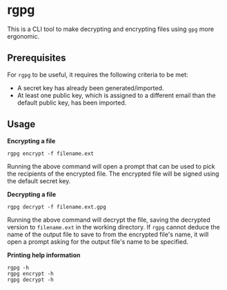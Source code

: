 # rgpg

This is a CLI tool to make decrypting and encrypting files using `gpg` more ergonomic.


## Prerequisites

For `rgpg` to be useful, it requires the following criteria to be met:
- A secret key has already been generated/imported.
- At least one public key, which is assigned to a different email than the default public key, has been imported.

## Usage

**Encrypting a file**

```
rgpg encrypt -f filename.ext
```

Running the above command will open a prompt that can be used to pick the recipients of the encrypted file. The encrypted file will be signed using the default secret key.

**Decrypting a file**

```
rgpg decrypt -f filename.ext.gpg
```

Running the above command will decrypt the file, saving the decrypted version to `filename.ext` in the working directory. If `rgpg` cannot deduce the name of the output file to save to from the encrypted file's name, it will open a prompt asking for the output file's name to be specified.

**Printing help information**

```
rgpg -h
rgpg encrypt -h
rgpg decrypt -h
```
